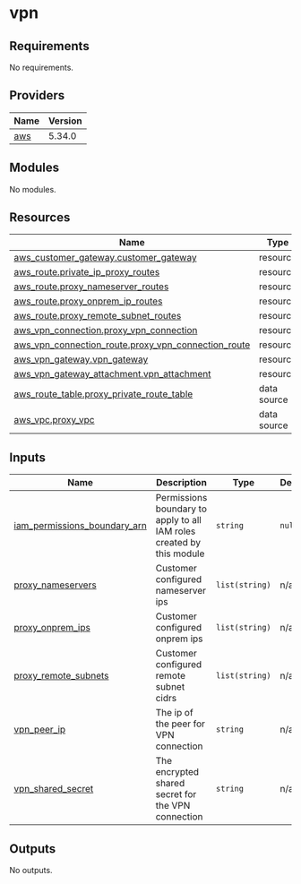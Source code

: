 # vpn

<!-- BEGINNING OF PRE-COMMIT-TERRAFORM DOCS HOOK -->
## Requirements

No requirements.

## Providers

| Name | Version |
|------|---------|
| <a name="provider_aws"></a> [aws](#provider\_aws) | 5.34.0 |

## Modules

No modules.

## Resources

| Name | Type |
|------|------|
| [aws_customer_gateway.customer_gateway](https://registry.terraform.io/providers/hashicorp/aws/latest/docs/resources/customer_gateway) | resource |
| [aws_route.private_ip_proxy_routes](https://registry.terraform.io/providers/hashicorp/aws/latest/docs/resources/route) | resource |
| [aws_route.proxy_nameserver_routes](https://registry.terraform.io/providers/hashicorp/aws/latest/docs/resources/route) | resource |
| [aws_route.proxy_onprem_ip_routes](https://registry.terraform.io/providers/hashicorp/aws/latest/docs/resources/route) | resource |
| [aws_route.proxy_remote_subnet_routes](https://registry.terraform.io/providers/hashicorp/aws/latest/docs/resources/route) | resource |
| [aws_vpn_connection.proxy_vpn_connection](https://registry.terraform.io/providers/hashicorp/aws/latest/docs/resources/vpn_connection) | resource |
| [aws_vpn_connection_route.proxy_vpn_connection_route](https://registry.terraform.io/providers/hashicorp/aws/latest/docs/resources/vpn_connection_route) | resource |
| [aws_vpn_gateway.vpn_gateway](https://registry.terraform.io/providers/hashicorp/aws/latest/docs/resources/vpn_gateway) | resource |
| [aws_vpn_gateway_attachment.vpn_attachment](https://registry.terraform.io/providers/hashicorp/aws/latest/docs/resources/vpn_gateway_attachment) | resource |
| [aws_route_table.proxy_private_route_table](https://registry.terraform.io/providers/hashicorp/aws/latest/docs/data-sources/route_table) | data source |
| [aws_vpc.proxy_vpc](https://registry.terraform.io/providers/hashicorp/aws/latest/docs/data-sources/vpc) | data source |

## Inputs

| Name | Description | Type | Default | Required |
|------|-------------|------|---------|:--------:|
| <a name="input_iam_permissions_boundary_arn"></a> [iam\_permissions\_boundary\_arn](#input\_iam\_permissions\_boundary\_arn) | Permissions boundary to apply to all IAM roles created by this module | `string` | `null` | no |
| <a name="input_proxy_nameservers"></a> [proxy\_nameservers](#input\_proxy\_nameservers) | Customer configured nameserver ips | `list(string)` | n/a | yes |
| <a name="input_proxy_onprem_ips"></a> [proxy\_onprem\_ips](#input\_proxy\_onprem\_ips) | Customer configured onprem ips | `list(string)` | n/a | yes |
| <a name="input_proxy_remote_subnets"></a> [proxy\_remote\_subnets](#input\_proxy\_remote\_subnets) | Customer configured remote subnet cidrs | `list(string)` | n/a | yes |
| <a name="input_vpn_peer_ip"></a> [vpn\_peer\_ip](#input\_vpn\_peer\_ip) | The ip of the peer for VPN connection | `string` | n/a | yes |
| <a name="input_vpn_shared_secret"></a> [vpn\_shared\_secret](#input\_vpn\_shared\_secret) | The encrypted shared secret for the VPN connection | `string` | n/a | yes |

## Outputs

No outputs.
<!-- END OF PRE-COMMIT-TERRAFORM DOCS HOOK -->
